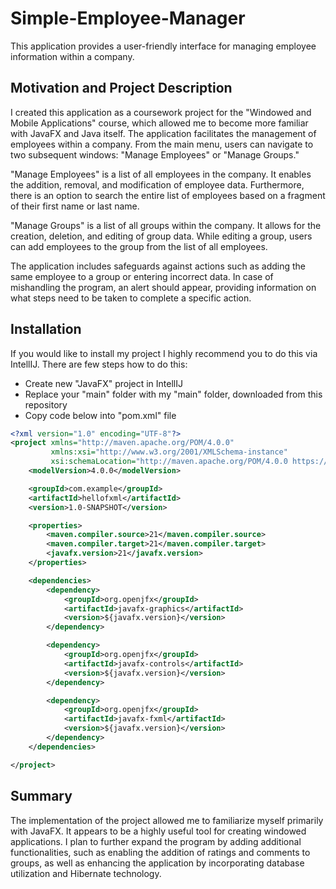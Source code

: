 # Simple-Employee-Manager
This application provides a user-friendly interface for managing employee information within a company.

## Motivation and Project Description
I created this application as a coursework project for the "Windowed and Mobile Applications" course, which allowed me to become more familiar with JavaFX and Java itself. The application facilitates the management of employees within a company. From the main menu, users can navigate to two subsequent windows: "Manage Employees" or "Manage Groups."

"Manage Employees" is a list of all employees in the company. It enables the addition, removal, and modification of employee data. Furthermore, there is an option to search the entire list of employees based on a fragment of their first name or last name.

"Manage Groups" is a list of all groups within the company. It allows for the creation, deletion, and editing of group data. While editing a group, users can add employees to the group from the list of all employees.

The application includes safeguards against actions such as adding the same employee to a group or entering incorrect data. In case of mishandling the program, an alert should appear, providing information on what steps need to be taken to complete a specific action.

## Installation
If you would like to install my project I highly recommend you to do this via IntellIJ. There are few steps how to do this:
* Create new "JavaFX" project in IntellIJ
* Replace your "main" folder with my "main" folder, downloaded from this repository
* Copy code below into "pom.xml" file
```XML
<?xml version="1.0" encoding="UTF-8"?>
<project xmlns="http://maven.apache.org/POM/4.0.0"
         xmlns:xsi="http://www.w3.org/2001/XMLSchema-instance"
         xsi:schemaLocation="http://maven.apache.org/POM/4.0.0 https://maven.apache.org/xsd/maven-4.0.0.xsd">
    <modelVersion>4.0.0</modelVersion>

    <groupId>com.example</groupId>
    <artifactId>hellofxml</artifactId>
    <version>1.0-SNAPSHOT</version>

    <properties>
        <maven.compiler.source>21</maven.compiler.source>
        <maven.compiler.target>21</maven.compiler.target>
        <javafx.version>21</javafx.version>
    </properties>

    <dependencies>
        <dependency>
            <groupId>org.openjfx</groupId>
            <artifactId>javafx-graphics</artifactId>
            <version>${javafx.version}</version>
        </dependency>

        <dependency>
            <groupId>org.openjfx</groupId>
            <artifactId>javafx-controls</artifactId>
            <version>${javafx.version}</version>
        </dependency>

        <dependency>
            <groupId>org.openjfx</groupId>
            <artifactId>javafx-fxml</artifactId>
            <version>${javafx.version}</version>
        </dependency>
    </dependencies>

</project>
```

## Summary
The implementation of the project allowed me to familiarize myself primarily with JavaFX. It appears to be a highly useful tool for creating windowed applications. I plan to further expand the program by adding additional functionalities, such as enabling the addition of ratings and comments to groups, as well as enhancing the application by incorporating database utilization and Hibernate technology.
